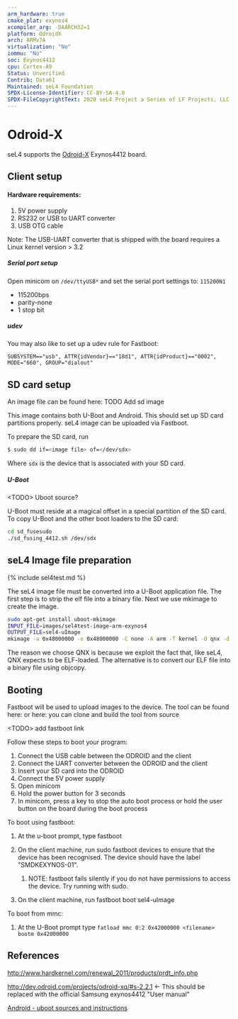```yaml
---
arm_hardware: true
cmake_plat: exynos4
xcompiler_arg: -DAARCH32=1
platform: OdroidX
arch: ARMv7A
virtualization: "No"
iommu: "No"
soc: Exynos4412
cpu: Cortex-A9
Status: Unverified
Contrib: Data61
Maintained: seL4 Foundation
SPDX-License-Identifier: CC-BY-SA-4.0
SPDX-FileCopyrightText: 2020 seL4 Project a Series of LF Projects, LLC.
---
```

# Odroid-X

seL4 supports the
[Odroid-X](http://www.hardkernel.com/main/products/prdt_info.php?g_code=G135235611947)
Exynos4412 board.

## Client setup
#### Hardware requirements:
1. 5V power supply
1. RS232 or USB to UART converter 
1. USB OTG cable

Note: The USB-UART converter that is shipped with the board requires a
Linux kernel version > 3.2

##### Serial port setup
 Open minicom on `/dev/ttyUSB*` and set the
serial port settings to: `115200N1`

- 115200bps
- parity-none
- 1 stop bit

##### udev
 You may also like to set up a udev rule for Fastboot:
```
SUBSYSTEM=="usb", ATTR{idVendor}=="18d1", ATTR{idProduct}=="0002", MODE="660", GROUP="dialout"
```

## SD card setup
 An image file can be found here: TODO Add sd image

This image contains both U-Boot and Android. This should set up SD card
partitions properly. seL4 image can be uploaded via Fastboot.

To prepare the SD card, run
```bash
$ sudo dd if=<image file> of=</dev/sdx>
```

Where `sdx` is the device that is associated with your SD card.

##### U-Boot
 \<TODO> Uboot source?

U-Boot must reside at a magical offset in a special partition of the SD
card. To copy U-Boot and the other boot loaders to the SD card:
```bash
cd sd_fusesudo
./sd_fusing_4412.sh /dev/sdx
```

## seL4 Image file preparation

{% include sel4test.md %}

The seL4 image file must be converted
into a U-Boot application file. The first step is to strip the elf file
into a binary file. Next we use mkimage to create the image.
```bash
sudo apt-get install uboot-mkimage
INPUT_FILE=images/sel4test-image-arm-exynos4
OUTPUT_FILE=sel4-uImage
mkimage -a 0x48000000 -e 0x48000000 -C none -A arm -T kernel -O qnx -d $INPUT_FILE $OUTPUT_FILE
```

The reason we choose QNX is because we exploit the fact that, like seL4,
QNX expects to be ELF-loaded. The alternative is to convert our ELF file
into a binary file using objcopy.

## Booting
 Fastboot will be used to upload images to the device. The
tool can be found here: or here: you can clone and build the tool from
source

\<TODO> add fastboot link

Follow these steps to boot your program:

  1.  Connect the USB cable between the ODROID and the client
  2.  Connect the UART converter between the ODROID and the client
  3.  Insert your SD card into the ODROID
  4.  Connect the 5V power supply
  5.  Open minicom
  6.  Hold the power button for 3 seconds
  7.  In minicom, press a key to stop the auto boot process or hold the
      user button on the board during the boot process

To boot using fastboot:

  1.  At the u-boot prompt, type fastboot
 
  1. On the client machine, run sudo fastboot devices to ensure that the device has been recognised. The device should have the label "SMDKEXYNOS-01".
 
      1.  NOTE: fastboot fails silently if you do not have permissions
          to access the device. Try running with sudo.
 
  1.  On the client machine, run fastboot boot sel4-uImage

To boot from mmc:

  1.  At the U-Boot prompt type
      `fatload mmc 0:2 0x42000000 <filename> bootm 0x42000000`

## References

<http://www.hardkernel.com/renewal_2011/products/prdt_info.php>

<http://dev.odroid.com/projects/odroid-xq/#s-2.2.1> <- This should be
replaced with the official Samsung exynos4412 "User manual"

[Android - uboot
sources and instructions](http://dev.odroid.com/projects/ics/#s-6.2)
